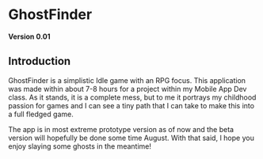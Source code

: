 # GhostFinder  
**Version 0.01**
## Introduction
GhostFinder is a simplistic Idle game with an RPG focus. This application was made within about 7-8 hours for a project within my Mobile App Dev class. As it stands, it is a complete mess, but to me it portrays my childhood passion for games and I can see a tiny path that I can take to make this into a full fledged game.

The app is in most extreme prototype version as of now and the beta version will hopefully be done some time August. With that said, I hope you enjoy slaying some ghosts in the meantime!
